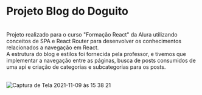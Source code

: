 <h1>Projeto Blog do Doguito</h1><br/>
Projeto realizado para o curso "Formação React" da Alura utilizando conceitos de SPA e React Router para desenvolver os conhecimentos relacionados a navegação em React.<br/>
A estrutura do blog e estilos foi fornecida pela professor, e tivemos que implementar a navegação entre as páginas, busca de posts consumidos de uma api e criação de categorias e subcategorias para os posts.<br/><br/>

![Captura de Tela 2021-11-09 às 15 38 21](https://user-images.githubusercontent.com/24281892/140986195-d053f61d-341d-4a3a-ad67-1823b9589b6f.png)
